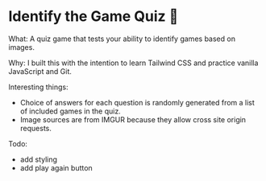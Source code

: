 # Identify the Game Quiz 👾

What:
A quiz game that tests your ability to identify games based on images.

Why:
I built this with the intention to learn Tailwind CSS and practice vanilla JavaScript and Git.

Interesting things:
- Choice of answers for each question is randomly generated from a list of included games in the quiz.
- Image sources are from IMGUR because they allow cross site origin requests.


Todo:
- add styling
- add play again button
